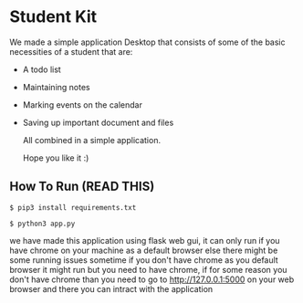 # Student Kit

We made a simple application Desktop that consists of some of the basic necessities of a student that are:

 - A todo list

 - Maintaining notes

 - Marking events on the calendar

 - Saving up important document and files

    

    All combined in a simple application.

    Hope you like it :)

## How To Run (READ THIS)

`$ pip3 install requirements.txt`

`$ python3 app.py`

we have made this application using flask web gui, it can only run if you have chrome on your machine as a default browser else there might be some running issues sometime if you don't have chrome as you default browser it might run but you need to have chrome, if for some reason you don't have chrome than you need to go to http://127.0.0.1:5000 on your web browser and there you can intract with the application 
